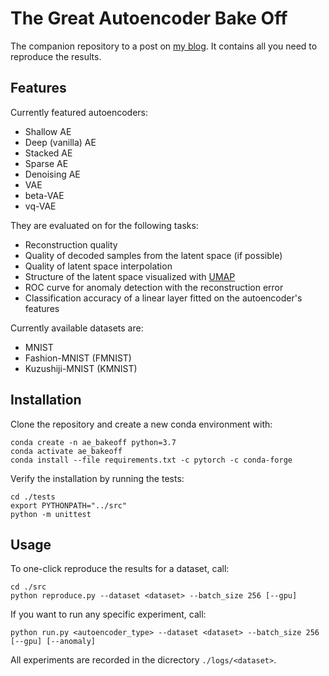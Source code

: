 # The Great Autoencoder Bake Off

The companion repository to a post on [my blog](https://krokotsch.eu).
It contains all you need to reproduce the results.

## Features

Currently featured autoencoders:

* Shallow AE
* Deep (vanilla) AE
* Stacked AE
* Sparse AE
* Denoising AE
* VAE
* beta-VAE
* vq-VAE

They are evaluated on for the following tasks:

* Reconstruction quality
* Quality of decoded samples from the latent space (if possible)
* Quality of latent space interpolation
* Structure of the latent space visualized with [UMAP](https://github.com/lmcinnes/umap)
* ROC curve for anomaly detection with the reconstruction error
* Classification accuracy of a linear layer fitted on the autoencoder's features

Currently available datasets are:

* MNIST
* Fashion-MNIST (FMNIST)
* Kuzushiji-MNIST (KMNIST)

## Installation

Clone the repository and create a new conda environment with:

```shell
conda create -n ae_bakeoff python=3.7
conda activate ae_bakeoff
conda install --file requirements.txt -c pytorch -c conda-forge
```

Verify the installation by running the tests:

```shell
cd ./tests
export PYTHONPATH="../src"
python -m unittest
```

## Usage

To one-click reproduce the results for a dataset, call:

```shell
cd ./src
python reproduce.py --dataset <dataset> --batch_size 256 [--gpu]
```

If you want to run any specific experiment, call:

```shell
python run.py <autoencoder_type> --dataset <dataset> --batch_size 256 [--gpu] [--anomaly]
```

All experiments are recorded in the dicrectory `./logs/<dataset>`.
